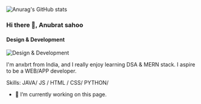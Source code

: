 

![Anurag's GitHub stats](https://github-readme-stats.vercel.app/api?username=anubrat&theme=dark&show_icons=true)

### Hi there 👋, Anubrat sahoo
#### Design & Development
![Design & Development](https://arturssmirnovs.github.io/github-profile-readme-generator/images/banner.png)

I'm anxbrt from India, and I really enjoy learning DSA & MERN stack. I aspire to be a WEB/APP developer.

Skills: JAVA/ JS / HTML / CSS/ PYTHON/

- 🔭 I’m currently working on this page. 





